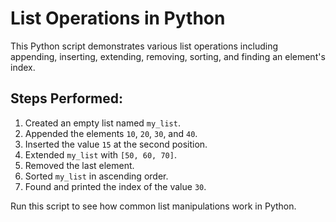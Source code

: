 # List Operations in Python

This Python script demonstrates various list operations including appending, inserting, extending, removing, sorting, and finding an element's index. 

## Steps Performed:
1. Created an empty list named `my_list`.
2. Appended the elements `10`, `20`, `30`, and `40`.
3. Inserted the value `15` at the second position.
4. Extended `my_list` with `[50, 60, 70]`.
5. Removed the last element.
6. Sorted `my_list` in ascending order.
7. Found and printed the index of the value `30`.

Run this script to see how common list manipulations work in Python.
